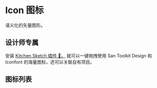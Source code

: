 # Icon 图标
语义化的矢量图形。

## 设计师专属
安装 [Kitchen Sketch 插件 💎，](https://kitchen.alipay.com/) 就可以一键拖拽使用 San Toolkit Design 和 Iconfont 的海量图标，还可以关联自有项目。

## 图标列表
